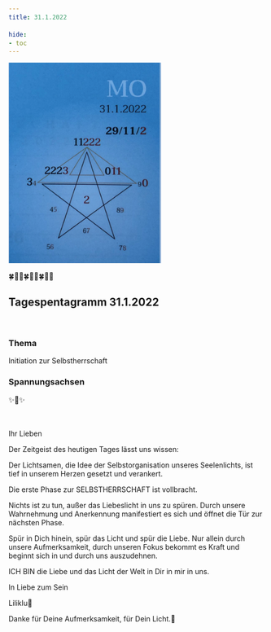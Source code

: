 ```yaml
---
title: 31.1.2022

hide:
- toc
---
```


<style>
img {
  width: 300px;
  max-width: 99%
}
</style>

![](/img/2022/2022-01-31.png)

🍀🦋💚🍀🦋💚🍀🦋💚

## Tagespentagramm 31.1.2022
<br>

### Thema
Initiation zur Selbstherrschaft
<br>

### Spannungsachsen

✨🧚✨
<br><br><br>




Ihr Lieben

Der Zeitgeist des heutigen Tages lässt uns wissen:

Der Lichtsamen, die Idee der Selbstorganisation unseres Seelenlichts, ist tief in unserem Herzen gesetzt und verankert.

Die erste Phase zur SELBSTHERRSCHAFT ist vollbracht.

Nichts ist zu tun, außer das Liebeslicht in uns zu spüren. Durch unsere Wahrnehmung und Anerkennung manifestiert es sich und öffnet die Tür zur nächsten Phase.

Spür in Dich hinein, spür das Licht und spür die Liebe. Nur allein durch unsere Aufmerksamkeit, durch unseren Fokus bekommt es Kraft und beginnt sich in und durch uns auszudehnen.

ICH BIN die Liebe und das Licht der Welt in Dir in mir in uns.

In Liebe zum Sein

Liliklu🦋

Danke für Deine Aufmerksamkeit, für Dein Licht.💞
